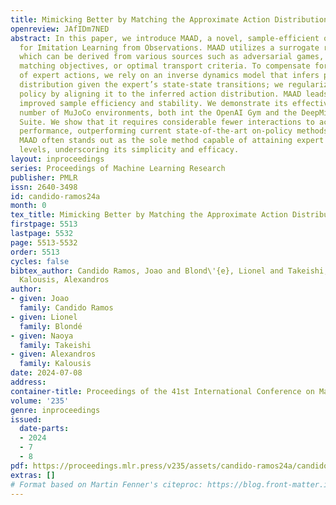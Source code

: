 ```yaml
---
title: Mimicking Better by Matching the Approximate Action Distribution
openreview: JAfIDm7NED
abstract: In this paper, we introduce MAAD, a novel, sample-efficient on-policy algorithm
  for Imitation Learning from Observations. MAAD utilizes a surrogate reward signal,
  which can be derived from various sources such as adversarial games, trajectory
  matching objectives, or optimal transport criteria. To compensate for the non-availability
  of expert actions, we rely on an inverse dynamics model that infers plausible actions
  distribution given the expert’s state-state transitions; we regularize the imitator’s
  policy by aligning it to the inferred action distribution. MAAD leads to significantly
  improved sample efficiency and stability. We demonstrate its effectiveness in a
  number of MuJoCo environments, both int the OpenAI Gym and the DeepMind Control
  Suite. We show that it requires considerable fewer interactions to achieve expert
  performance, outperforming current state-of-the-art on-policy methods. Remarkably,
  MAAD often stands out as the sole method capable of attaining expert performance
  levels, underscoring its simplicity and efficacy.
layout: inproceedings
series: Proceedings of Machine Learning Research
publisher: PMLR
issn: 2640-3498
id: candido-ramos24a
month: 0
tex_title: Mimicking Better by Matching the Approximate Action Distribution
firstpage: 5513
lastpage: 5532
page: 5513-5532
order: 5513
cycles: false
bibtex_author: Candido Ramos, Joao and Blond\'{e}, Lionel and Takeishi, Naoya and
  Kalousis, Alexandros
author:
- given: Joao
  family: Candido Ramos
- given: Lionel
  family: Blondé
- given: Naoya
  family: Takeishi
- given: Alexandros
  family: Kalousis
date: 2024-07-08
address:
container-title: Proceedings of the 41st International Conference on Machine Learning
volume: '235'
genre: inproceedings
issued:
  date-parts:
  - 2024
  - 7
  - 8
pdf: https://proceedings.mlr.press/v235/assets/candido-ramos24a/candido-ramos24a.pdf
extras: []
# Format based on Martin Fenner's citeproc: https://blog.front-matter.io/posts/citeproc-yaml-for-bibliographies/
---
```

